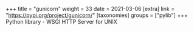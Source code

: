 +++
title = "gunicorn"
weight = 33
date = 2021-03-06
[extra]
link = "https://pypi.org/project/gunicorn/"
[taxonomies]
groups = ["pylib"]
+++
Python library - WSGI HTTP Server for UNIX


